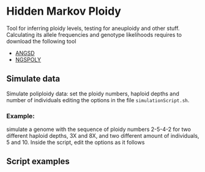 # Hidden Markov Ploidy
Tool for inferring ploidy levels, testing for aneuploidy and other stuff.
Calculating its allele frequencies and genotype likelihoods requires to download the following tool
* [ANGSD](https://github.com/ANGSD/angsd)
* [NGSPOLY](https://github.com/ImperialCollegeLondon/ngsJulia/tree/master/ngsPoly)

## Simulate data

Simulate poliploidy data: set the ploidy numbers, haploid depths and number of individuals editing the options in the file `simulationScript.sh`.

### Example:
simulate a genome with the sequence of ploidy numbers 2-5-4-2 for two different haploid depths, 3X and 8X, and two different amount of individuals, 5 and 10. Inside the script, edit the options as it follows
 




## Script examples
